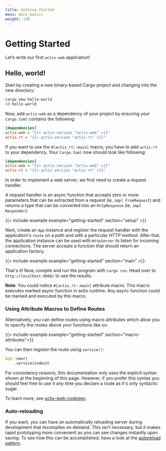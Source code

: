```yaml
---
title: Getting Started
menu: docs_basics
weight: 130
---
```


# Getting Started

Let’s write our first `actix-web` application!

## Hello, world!

Start by creating a new binary-based Cargo project and changing into the new directory:

```bash
cargo new hello-world
cd hello-world
```

Now, add `actix-web` as a dependency of your project by ensuring your `Cargo.toml`
contains the following:

```ini
[dependencies]
actix-web = "{{< actix-version "actix-web" >}}"
actix-rt = "{{< actix-version "actix-rt" >}}"
```

If you want to use the `#[actix_rt::main]` macro, you have to add `actix-rt` to your dependency.
Your `Cargo.toml` now should look like following:

```ini
[dependencies]
actix-web = "{{< actix-version "actix-web" >}}"
actix-rt = "{{< actix-version "actix-rt" >}}"
```

In order to implement a web server, we first need to create a request handler.

A request handler is an async function that accepts zero or more parameters that can be
extracted from a request (ie, `impl FromRequest`) and returns a type that can be
converted into an `HttpResponse` (ie, `impl Responder`):

{{< include-example example="getting-started" section="setup" >}}

Next, create an `App` instance and register the request handler with the application's
`route` on a _path_ and with a particular _HTTP method_. After that, the application
instance can be used with `HttpServer` to listen for incoming connections. The server
accepts a function that should return an application factory.

{{< include-example example="getting-started" section="main" >}}

That's it! Now, compile and run the program with `cargo run`.
Head over to `http://localhost:8088/` to see the results.

**Note**: You could notice `#[actix_rt::main]` attribute macro. This
macro executes marked async function in actix runtime. Any async function
could be marked and executed by this macro.

### Using Attribute Macros to Define Routes

Alternatively, you can define routes using macro attributes which
allow you to specify the routes above your functions like so:

{{< include-example example="getting-started" section="macro-attributes">}}

You can then register the route using `service()`:

```rust
App::new()
    .service(index3)
```

For consistency reasons, this documentation only uses the explicit syntax shown at the
beginning of this page. However, if you prefer this syntax you should feel free to
use it any time you declare a route as it's only syntactic sugar.

To learn more, see [actix-web-codegen].

### Auto-reloading

If you want, you can have an automatically reloading server during development
that recompiles on demand. This isn't necessary, but it makes rapid prototyping
more convenient as you can see changes instantly upon saving.
To see how this can be accomplished, have a look at the [autoreload pattern][autoload].

[actix-web-codegen]: https://docs.rs/actix-web-codegen/
[autoload]: ../autoreload/
